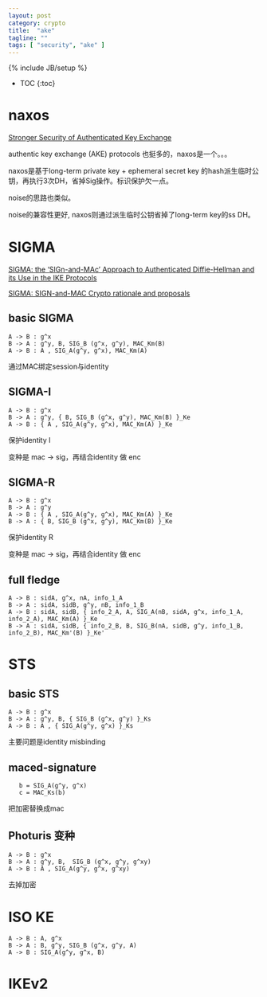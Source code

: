 ```yaml
---
layout: post
category: crypto
title:  "ake"
tagline: ""
tags: [ "security", "ake" ] 
---
```

{% include JB/setup %}

* TOC
{:toc}

# naxos

[Stronger Security of Authenticated Key Exchange](https://www.microsoft.com/en-us/research/wp-content/uploads/2016/02/strongake-submitted.pdf)

authentic key exchange (AKE) protocols 也挺多的，naxos是一个。。。

naxos是基于long-term private key + ephemeral secret key 的hash派生临时公钥，再执行3次DH，省掉Sig操作。标识保护欠一点。

noise的思路也类似。

noise的兼容性更好, naxos则通过派生临时公钥省掉了long-term key的ss DH。

# SIGMA 

[SIGMA: the ‘SIGn-and-MAc’ Approach to Authenticated Diffie-Hellman and its Use in the IKE Protocols](https://webee.technion.ac.il/~hugo/sigma-pdf.pdf)

[SIGMA: SIGN-and-MAC Crypto rationale and proposals](https://www.ietf.org/proceedings/52/slides/ipsec-9.pdf)

## basic SIGMA

    A -> B : g^x
    B -> A : g^y, B, SIG_B (g^x, g^y), MAC_Km(B)
    A -> B : A , SIG_A(g^y, g^x), MAC_Km(A)

通过MAC绑定session与identity

## SIGMA-I

    A -> B : g^x
    B -> A : g^y, { B, SIG_B (g^x, g^y), MAC_Km(B) }_Ke
    A -> B : { A , SIG_A(g^y, g^x), MAC_Km(A) }_Ke

保护identity I

变种是 mac -> sig，再结合identity 做 enc

## SIGMA-R

    A -> B : g^x
    B -> A : g^y 
    A -> B : { A , SIG_A(g^y, g^x), MAC_Km(A) }_Ke
    B -> A : { B, SIG_B (g^x, g^y), MAC_Km(B) }_Ke

保护identity R

变种是 mac -> sig，再结合identity 做 enc

##  full fledge 

    A -> B : sidA, g^x, nA, info_1_A
    B -> A : sidA, sidB, g^y, nB, info_1_B
    A -> B : sidA, sidB, { info_2_A, A, SIG_A(nB, sidA, g^x, info_1_A, info_2_A), MAC_Km(A) }_Ke
    B -> A : sidA, sidB, { info_2_B, B, SIG_B(nA, sidB, g^y, info_1_B, info_2_B), MAC_Km'(B) }_Ke'

# STS

## basic STS

    A -> B : g^x
    B -> A : g^y, B, { SIG_B (g^x, g^y) }_Ks
    A -> B : A , { SIG_A(g^y, g^x) }_Ks

主要问题是identity misbinding

## maced-signature

       b = SIG_A(g^y, g^x)
       c = MAC_Ks(b)

把加密替换成mac

## Photuris 变种

    A -> B : g^x
    B -> A : g^y, B,  SIG_B (g^x, g^y, g^xy) 
    A -> B : A , SIG_A(g^y, g^x, g^xy)

去掉加密

# ISO KE

    A -> B : A, g^x
    B -> A : B, g^y, SIG_B (g^x, g^y, A) 
    A -> B : SIG_A(g^y, g^x, B)

# IKEv2
